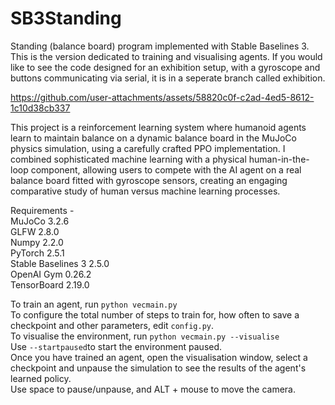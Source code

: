 # SB3Standing
Standing (balance board) program implemented with Stable Baselines 3. This is the version dedicated to training and visualising agents. If you would like to see the code designed for an exhibition setup, with a gyroscope and buttons communicating via serial, it is in a seperate branch called exhibition.








https://github.com/user-attachments/assets/58820c0f-c2ad-4ed5-8612-1c10d38cb337

This project is a reinforcement learning system where humanoid agents learn to maintain balance on a dynamic balance board in the MuJoCo physics simulation, using a carefully crafted PPO implementation. I combined sophisticated machine learning with a physical human-in-the-loop component, allowing users to compete with the AI agent on a real balance board fitted with gyroscope sensors, creating an engaging comparative study of human versus machine learning processes.

Requirements -  
MuJoCo 3.2.6  
GLFW 2.8.0  
Numpy 2.2.0  
PyTorch 2.5.1  
Stable Baselines 3 2.5.0  
OpenAI Gym 0.26.2  
TensorBoard 2.19.0  

To train an agent, run
`python vecmain.py`  
To configure the total number of steps to train for, how often to save a checkpoint and other parameters, edit `config.py`.  
To visualise the environment, run
`python vecmain.py --visualise`  
Use `--startpaused`to start the environment paused.  
Once you have trained an agent, open the visualisation window, select a checkpoint and unpause the simulation to see the results of the agent's learned policy.  
Use space to pause/unpause, and ALT + mouse to move the camera.
